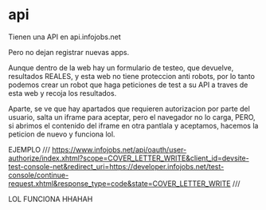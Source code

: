 # api
Tienen una API en api.infojobs.net

Pero no dejan registrar nuevas apps.

Aunque dentro de la web hay un formulario de testeo, que devuelve,
resultados REALES, y esta web no tiene proteccion anti robots,
por lo tanto podemos crear un robot que haga peticiones de test a su API
a traves de esta web y recoja los resultados.

Aparte, se ve que hay apartados que requieren autorizacion por parte
del usuario, salta un iframe para aceptar, pero el navegador no lo carga,
PERO, si abrimos el contenido del iframe en otra pantlala y aceptamos,
hacemos la peticion de nuevo y funciona lol.

EJEMPLO
///
https://www.infojobs.net/api/oauth/user-authorize/index.xhtml?scope=COVER_LETTER_WRITE&client_id=devsite-test-console-net&redirect_uri=https://developer.infojobs.net/test-console/continue-request.xhtml&response_type=code&state=COVER_LETTER_WRITE
///

LOL FUNCIONA HHAHAH
